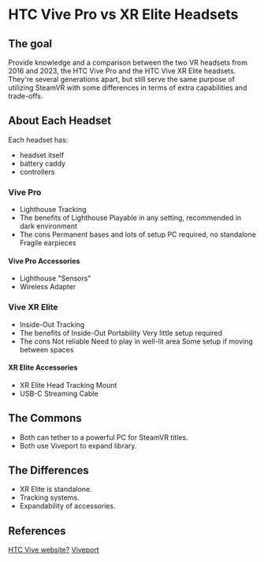 # HTC Vive Pro vs XR Elite Headsets

## The goal

Provide knowledge and a comparison between the two VR headsets from 2016 and 2023, the HTC Vive Pro and the HTC Vive XR Elite headsets. They're several generations apart, but still serve the same purpose of utilizing SteamVR with some differences in terms of extra capabilities and trade-offs.

## About Each Headset

Each headset has:
- headset itself
- battery caddy
- controllers

### Vive Pro
- Lighthouse Tracking
 - The benefits of Lighthouse
 Playable in any setting, recommended in dark environment
 - The cons
 Permanent bases and lots of setup
 PC required, no standalone
 Fragile earpieces

#### Vive Pro Accessories
- Lighthouse "Sensors"
- Wireless Adapter

### Vive XR Elite
- Inside-Out Tracking
 - The benefits of Inside-Out
 Portability
 Very little setup required
 - The cons
 Not reliable
 Need to play in well-lit area
 Some setup if moving between spaces

#### XR Elite Accessories
- XR Elite Head Tracking Mount
- USB-C Streaming Cable


## The Commons
- Both can tether to a powerful PC for SteamVR titles.
- Both use Viveport to expand library.

## The Differences
- XR Elite is standalone.
- Tracking systems.
- Expandability of accessories.

## References

[HTC Vive website?](https://vive.com/us)
[Viveport](https://viveport.com)
